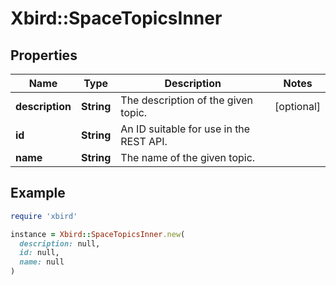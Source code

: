 # Xbird::SpaceTopicsInner

## Properties

| Name | Type | Description | Notes |
| ---- | ---- | ----------- | ----- |
| **description** | **String** | The description of the given topic. | [optional] |
| **id** | **String** | An ID suitable for use in the REST API. |  |
| **name** | **String** | The name of the given topic. |  |

## Example

```ruby
require 'xbird'

instance = Xbird::SpaceTopicsInner.new(
  description: null,
  id: null,
  name: null
)
```

